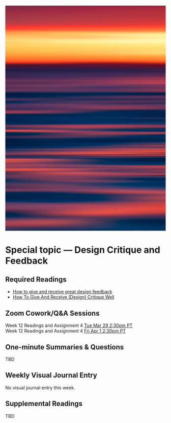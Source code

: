 ![Abstract Image](images/dave-hoefler-vl2uAIdBWJ8-unsplash.jpg ':class=banner-image')

# Special topic — Design Critique and Feedback

## Required Readings  
*   [How to give and receive great design feedback](https://uxdesign.cc/how-to-give-and-receive-great-design-feedback-ca5e37eea4b9)
*   [How To Give And Receive (Design) Critique Well](https://blog.prototypr.io/how-to-give-and-receive-design-critique-well-20a2639f79f1)

## Zoom Cowork/Q&A Sessions
Week 12 Readings and Assignment 4 <span class='badge'> [Tue Mar 29 2:30pm PT](https://www.timeanddate.com/worldclock/fixedtime.html?msg=CMPT-363+Zoom+Cowork+and+Q%26A&iso=20220329T1430&p1=256&am=50)</span>  
Week 12 Readings and Assignment 4 <span class='badge'> [Fri Apr 1 2:30pm PT](https://www.timeanddate.com/worldclock/fixedtime.html?msg=CMPT-363+Zoom+Cowork+and+Q%26A&iso=20220401T1430&p1=256&am=50)</span>  

## One-minute Summaries & Questions
TBD

<h2> Weekly Visual Journal Entry </h2>

No visual journal entry this week.

## Supplemental Readings  
TBD
